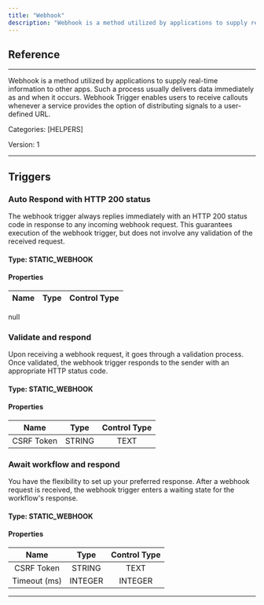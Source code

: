 ```yaml
---
title: "Webhook"
description: "Webhook is a method utilized by applications to supply real-time information to other apps. Such a process usually delivers data immediately as and when it occurs. Webhook Trigger enables users to receive callouts whenever a service provides the option of distributing signals to a user-defined URL."
---
```

## Reference
<hr />

Webhook is a method utilized by applications to supply real-time information to other apps. Such a process usually delivers data immediately as and when it occurs. Webhook Trigger enables users to receive callouts whenever a service provides the option of distributing signals to a user-defined URL.

Categories: [HELPERS]

Version: 1

<hr />




## Triggers


### Auto Respond with HTTP 200 status
The webhook trigger always replies immediately with an HTTP 200 status code in response to any incoming webhook request. This guarantees execution of the webhook trigger, but does not involve any validation of the received request.

#### Type: STATIC_WEBHOOK
#### Properties

|      Name      |     Type     |     Control Type     |
|:--------------:|:------------:|:--------------------:|
null





### Validate and respond
Upon receiving a webhook request, it goes through a validation process. Once validated, the webhook trigger responds to the sender with an appropriate HTTP status code.

#### Type: STATIC_WEBHOOK
#### Properties

|      Name      |     Type     |     Control Type     |
|:--------------:|:------------:|:--------------------:|
| CSRF Token | STRING | TEXT  |





### Await workflow and respond
You have the flexibility to set up your preferred response. After a webhook request is received, the webhook trigger enters a waiting state for the workflow's response.

#### Type: STATIC_WEBHOOK
#### Properties

|      Name      |     Type     |     Control Type     |
|:--------------:|:------------:|:--------------------:|
| CSRF Token | STRING | TEXT  |
| Timeout (ms) | INTEGER | INTEGER  |





<hr />



